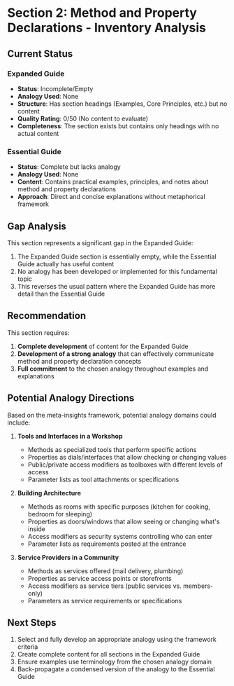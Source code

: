 # Section 2: Method and Property Declarations - Inventory Analysis

## Current Status

### Expanded Guide
- **Status**: Incomplete/Empty
- **Analogy Used**: None
- **Structure**: Has section headings (Examples, Core Principles, etc.) but no content
- **Quality Rating**: 0/50 (No content to evaluate)
- **Completeness**: The section exists but contains only headings with no actual content

### Essential Guide
- **Status**: Complete but lacks analogy
- **Analogy Used**: None
- **Content**: Contains practical examples, principles, and notes about method and property declarations
- **Approach**: Direct and concise explanations without metaphorical framework

## Gap Analysis

This section represents a significant gap in the Expanded Guide:
1. The Expanded Guide section is essentially empty, while the Essential Guide actually has useful content
2. No analogy has been developed or implemented for this fundamental topic
3. This reverses the usual pattern where the Expanded Guide has more detail than the Essential Guide

## Recommendation

This section requires:
1. **Complete development** of content for the Expanded Guide
2. **Development of a strong analogy** that can effectively communicate method and property declaration concepts
3. **Full commitment** to the chosen analogy throughout examples and explanations

## Potential Analogy Directions

Based on the meta-insights framework, potential analogy domains could include:

1. **Tools and Interfaces in a Workshop**
   - Methods as specialized tools that perform specific actions
   - Properties as dials/interfaces that allow checking or changing values
   - Public/private access modifiers as toolboxes with different levels of access
   - Parameter lists as tool attachments or specifications

2. **Building Architecture**
   - Methods as rooms with specific purposes (kitchen for cooking, bedroom for sleeping)
   - Properties as doors/windows that allow seeing or changing what's inside
   - Access modifiers as security systems controlling who can enter
   - Parameter lists as requirements posted at the entrance

3. **Service Providers in a Community**
   - Methods as services offered (mail delivery, plumbing)
   - Properties as service access points or storefronts
   - Access modifiers as service tiers (public services vs. members-only)
   - Parameters as service requirements or specifications

## Next Steps

1. Select and fully develop an appropriate analogy using the framework criteria
2. Create complete content for all sections in the Expanded Guide
3. Ensure examples use terminology from the chosen analogy domain
4. Back-propagate a condensed version of the analogy to the Essential Guide